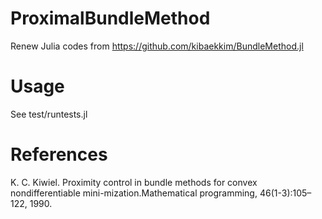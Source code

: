 # ProximalBundleMethod
Renew Julia codes from https://github.com/kibaekkim/BundleMethod.jl

# Usage
See test/runtests.jl

# References

K. C. Kiwiel.  Proximity control in bundle methods for convex nondifferentiable mini-mization.Mathematical programming, 46(1-3):105–122, 1990.
